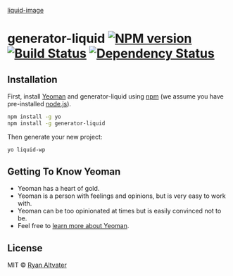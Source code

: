 
[liquid-image]

# generator-liquid [![NPM version][npm-image]][npm-url] [![Build Status][travis-image]][travis-url] [![Dependency Status][daviddm-image]][daviddm-url]
>

## Installation

First, install [Yeoman](http://yeoman.io) and generator-liquid using [npm](https://www.npmjs.com/) (we assume you have pre-installed [node.js](https://nodejs.org/)).

```bash
npm install -g yo
npm install -g generator-liquid
```

Then generate your new project:

```bash
yo liquid-wp
```

## Getting To Know Yeoman

 * Yeoman has a heart of gold.
 * Yeoman is a person with feelings and opinions, but is very easy to work with.
 * Yeoman can be too opinionated at times but is easily convinced not to be.
 * Feel free to [learn more about Yeoman](http://yeoman.io/).

## License

MIT © [Ryan Altvater](http://ryanaltvater.com)

[liquid-image]: http://ryanaltvater.com/assets/img/logo-liquid.png
[npm-image]: https://badge.fury.io/js/generator-liquid.svg
[npm-url]: https://npmjs.org/package/generator-liquid
[travis-image]: https://travis-ci.org/ryanaltvater/generator-liquid.svg?branch=master
[travis-url]: https://travis-ci.org/ryanaltvater/generator-liquid
[daviddm-image]: https://david-dm.org/ryanaltvater/generator-liquid.svg?theme=shields.io
[daviddm-url]: https://david-dm.org/ryanaltvater/generator-liquid
